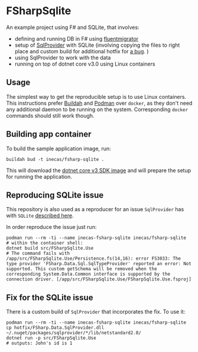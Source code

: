 # FSharpSqlite

An example project using F# and SQLite, that involves:

- defining and running DB in F# using [fluentmigrator](https://github.com/fluentmigrator/fluentmigrator)
- setup of [SqlProvider](https://fsprojects.github.io/SQLProvider/) with SQLite (involving copying the files to
right place and custom build for additional hotfix for [a bug](https://github.com/fsprojects/SQLProvider/pull/618).
)
- using SqlProvider to work with the data
- running on top of dotnet core v3.0 using Linux containers

## Usage

The simplest way to get the reproducible setup is to use Linux containers. This instructions
prefer [Buildah](https://github.com/containers/buildah) and [Podman](https://podman.io/) over
`docker`, as they don't need any additional daemon to be running on the system. Corresponding
`docker` commands should still work though.

## Building app container

To build the sample application image, run:

```
buildah bud -t inecas/fsharp-sqlite .
```

This will download the [dotnet core v3 SDK image](https://hub.docker.com/_/microsoft-dotnet-core-sdk/)
and will prepare the setup for running the application.

## Reproducing SQLite issue

This repository is also used as a reproducer for an issue `SqlProvider` has with `SQLite`
[described here](https://github.com/fsprojects/SQLProvider/pull/618).

In order reproduce the issue just run:

```
podman run --rm -ti --name inecas-fsharp-sqlite inecas/fsharp-sqlite
# within the container shell:
dotnet build src/FSharpSqlite.Use
# The command fails with
/app/src/FSharpSqlite.Use/Persistence.fs(14,16): error FS3033: The type provider 'FSharp.Data.Sql.SqlTypeProvider' reported an error: Not supported. This custom getSchema will be removed when the corresponding System.Data.Common interface is supported by the connection driver. [/app/src/FSharpSqlite.Use/FSharpSqlite.Use.fsproj]
```

## Fix for the SQLite issue

There is a custom build of `SqlProvider` that incorporates the fix. To use it:

```
podman run --rm -ti --name inecas-fsharp-sqlite inecas/fsharp-sqlite
cp hotfix/FSharp.Data.SqlProvider.dll ~/.nuget/packages/sqlprovider/*/lib/netstandard2.0/
dotnet run -p src/FSharpSqlite.Use
# outputs: John's id is 1
```
